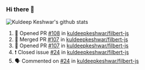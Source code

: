 ### Hi there 👋

<!--
**kuldeepkeshwar/kuldeepkeshwar** is a ✨ _special_ ✨ repository because its `README.md` (this file) appears on your GitHub profile.

Here are some ideas to get you started:

- 🔭 I’m currently working on ...
- 🌱 I’m currently learning ...
- 👯 I’m looking to collaborate on ...
- 🤔 I’m looking for help with ...
- 💬 Ask me about ...
- 📫 How to reach me: ...
- 😄 Pronouns: ...
- ⚡ Fun fact: ...
-->
![Kuldeep Keshwar's github stats](https://github-readme-stats.vercel.app/api?username=kuldeepkeshwar&show_icons=true)

<!--START_SECTION:activity-->
1. 💪 Opened PR [#108](https://github.com//kuldeepkeshwar/filbert-js/pull/108) in [kuldeepkeshwar/filbert-js](https://github.com//kuldeepkeshwar/filbert-js)
2. 🎉 Merged PR [#107](https://github.com//kuldeepkeshwar/filbert-js/pull/107) in [kuldeepkeshwar/filbert-js](https://github.com//kuldeepkeshwar/filbert-js)
3. 💪 Opened PR [#107](https://github.com//kuldeepkeshwar/filbert-js/pull/107) in [kuldeepkeshwar/filbert-js](https://github.com//kuldeepkeshwar/filbert-js)
4. ❗️ Closed issue [#24](https://github.com//kuldeepkeshwar/filbert-js/issues/24) in [kuldeepkeshwar/filbert-js](https://github.com//kuldeepkeshwar/filbert-js)
5. 🗣 Commented on [#24](https://github.com//kuldeepkeshwar/filbert-js/issues/24) in [kuldeepkeshwar/filbert-js](https://github.com//kuldeepkeshwar/filbert-js)
<!--END_SECTION:activity-->
